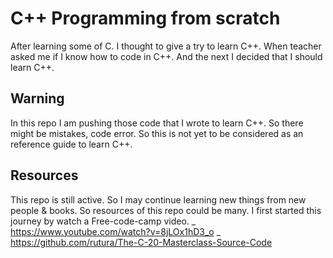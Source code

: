 # C++ Programming from scratch

After learning some of C. I thought to give a try to learn C++. When teacher asked me if I know how to code in C++. And the next I decided that I should learn C++.

## Warning

In this repo I am pushing those code that I wrote to learn C++. So there might be mistakes, code error. So this is not yet to be considered as an reference guide to learn C++.

## Resources

This repo is still active. So I may continue learning new things from new people & books. So resources of this repo could be many.
I first started this journey by watch a Free-code-camp video.
_ https://www.youtube.com/watch?v=8jLOx1hD3_o
_ https://github.com/rutura/The-C-20-Masterclass-Source-Code
